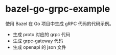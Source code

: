 # bazel-go-grpc-example
使用 Bazel 在 Go 项目中生成 gRPC 代码的代码示例。

* 生成 proto 对应的 grpc 代码
* 生成 grpc-gateway 代码
* 生成 openapi 的 json 文件
